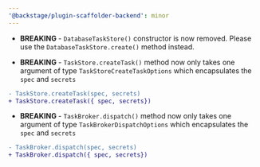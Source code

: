 ```yaml
---
'@backstage/plugin-scaffolder-backend': minor
---
```


- **BREAKING** - `DatabaseTaskStore()` constructor is now removed. Please use the `DatabaseTaskStore.create()` method instead.

- **BREAKING** - `TaskStore.createTask()` method now only takes one argument of type `TaskStoreCreateTaskOptions` which encapsulates the `spec` and `secrets`

```diff
- TaskStore.createTask(spec, secrets)
+ TaskStore.createTask({ spec, secrets})
```

- **BREAKING** - `TaskBroker.dispatch()` method now only takes one argument of type `TaskBrokerDispatchOptions` which encapsulates the `spec` and `secrets`

```diff
- TaskBroker.dispatch(spec, secrets)
+ TaskBroker.dispatch({ spec, secrets})
```
